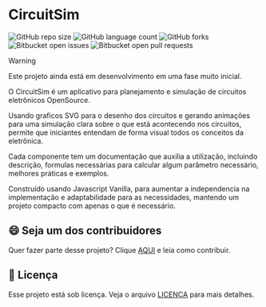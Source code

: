 # CircuitSim

![GitHub repo size](https://img.shields.io/github/repo-size/marcusagm/CircuitSim?style=for-the-badge)
![GitHub language count](https://img.shields.io/github/languages/count/marcusagm/CircuitSim?style=for-the-badge)
![GitHub forks](https://img.shields.io/github/forks/marcusagm/CircuitSim?style=for-the-badge)
![Bitbucket open issues](https://img.shields.io/bitbucket/issues/marcusagm/CircuitSim?style=for-the-badge)
![Bitbucket open pull requests](https://img.shields.io/bitbucket/pr-raw/marcusagm/CircuitSim?style=for-the-badge)

> [!WARNING]
> Este projeto ainda está em desenvolvimento em uma fase muito inicial.

O CircuitSim é um aplicativo para planejamento e simulação de circuitos eletrônicos OpenSource.

Usando graficos SVG para o desenho dos circuitos e gerando animações para uma simulação clara sobre o que está acontecendo nos circuitos, permite que iniciantes entendam de forma visual todos os conceitos da eletrônica.

Cada componente tem um documentação que auxilia a utilização, incluindo descrição, formulas necessárias para calcular algum parâmetro necessário, melhores práticas e exemplos.

Construído usando Javascript Vanilla, para aumentar a independencia na implementação e adaptabilidade para as necessidades, mantendo um projeto compacto com apenas o que é necessário.

## 😄 Seja um dos contribuidores

Quer fazer parte desse projeto? Clique [AQUI](CONTRIBUTING.md) e leia como contribuir.

## 📝 Licença

Esse projeto está sob licença. Veja o arquivo [LICENÇA](LICENSE.md) para mais detalhes.

